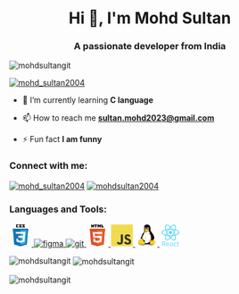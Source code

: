 <h1 align="center">Hi 👋, I'm Mohd Sultan</h1>
<h3 align="center">A passionate developer from India</h3>

<p align="left"> <img src="https://komarev.com/ghpvc/?username=mohdsultangit&label=Profile%20views&color=0e75b6&style=flat" alt="mohdsultangit" /> </p>

<p align="left"> <a href="https://twitter.com/mohd_sultan2004" target="blank"><img src="https://img.shields.io/twitter/follow/mohd_sultan2004?logo=twitter&style=for-the-badge" alt="mohd_sultan2004" /></a> </p>

- 🌱 I’m currently learning **C language**

- 📫 How to reach me **sultan.mohd2023@gmail.com**

- ⚡ Fun fact **I am funny**

<h3 align="left">Connect with me:</h3>
<p align="left">
<a href="https://twitter.com/mohd_sultan2004" target="blank"><img align="center" src="https://raw.githubusercontent.com/rahuldkjain/github-profile-readme-generator/master/src/images/icons/Social/twitter.svg" alt="mohd_sultan2004" height="30" width="40" /></a>
<a href="https://linkedin.com/in/mohdsultan2004" target="blank"><img align="center" src="https://raw.githubusercontent.com/rahuldkjain/github-profile-readme-generator/master/src/images/icons/Social/linked-in-alt.svg" alt="mohdsultan2004" height="30" width="40" /></a>
</p>

<h3 align="left">Languages and Tools:</h3>
<p align="left"> <a href="https://www.w3schools.com/css/" target="_blank" rel="noreferrer"> <img src="https://raw.githubusercontent.com/devicons/devicon/master/icons/css3/css3-original-wordmark.svg" alt="css3" width="40" height="40"/> </a> <a href="https://www.figma.com/" target="_blank" rel="noreferrer"> <img src="https://www.vectorlogo.zone/logos/figma/figma-icon.svg" alt="figma" width="40" height="40"/> </a> <a href="https://git-scm.com/" target="_blank" rel="noreferrer"> <img src="https://www.vectorlogo.zone/logos/git-scm/git-scm-icon.svg" alt="git" width="40" height="40"/> </a> <a href="https://www.w3.org/html/" target="_blank" rel="noreferrer"> <img src="https://raw.githubusercontent.com/devicons/devicon/master/icons/html5/html5-original-wordmark.svg" alt="html5" width="40" height="40"/> </a> <a href="https://developer.mozilla.org/en-US/docs/Web/JavaScript" target="_blank" rel="noreferrer"> <img src="https://raw.githubusercontent.com/devicons/devicon/master/icons/javascript/javascript-original.svg" alt="javascript" width="40" height="40"/> </a> <a href="https://www.linux.org/" target="_blank" rel="noreferrer"> <img src="https://raw.githubusercontent.com/devicons/devicon/master/icons/linux/linux-original.svg" alt="linux" width="40" height="40"/> </a> <a href="https://reactjs.org/" target="_blank" rel="noreferrer"> <img src="https://raw.githubusercontent.com/devicons/devicon/master/icons/react/react-original-wordmark.svg" alt="react" width="40" height="40"/> </a> </p>

<p><img align="left" src="https://github-readme-stats.vercel.app/api/top-langs?username=mohdsultangit&show_icons=true&locale=en&layout=compact" alt="mohdsultangit" /></p>

<p>&nbsp;<img align="center" src="https://github-readme-stats.vercel.app/api?username=mohdsultangit&show_icons=true&locale=en" alt="mohdsultangit" /></p>

<p><img align="center" src="https://github-readme-streak-stats.herokuapp.com/?user=mohdsultangit&" alt="mohdsultangit" /></p>
